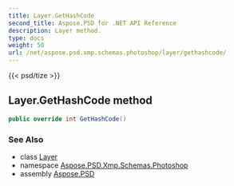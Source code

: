 ```yaml
---
title: Layer.GetHashCode
second_title: Aspose.PSD for .NET API Reference
description: Layer method. 
type: docs
weight: 50
url: /net/aspose.psd.xmp.schemas.photoshop/layer/gethashcode/
---
```

{{< psd/tize >}}
## Layer.GetHashCode method

```csharp
public override int GetHashCode()
```

### See Also

* class [Layer](../)
* namespace [Aspose.PSD.Xmp.Schemas.Photoshop](../../layer/)
* assembly [Aspose.PSD](../../../)


